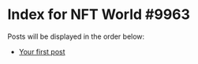 # Index for NFT World #9963
Posts will be displayed in the order below:

- [Your first post](./001-first.md)


